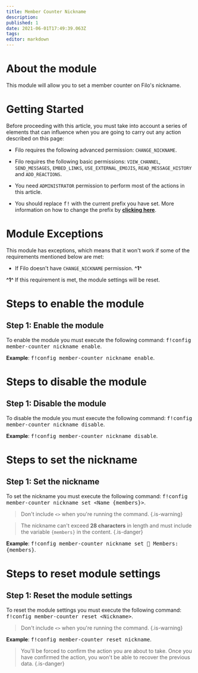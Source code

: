 ```yaml
---
title: Member Counter Nickname
description:
published: 1
date: 2021-06-01T17:49:39.063Z
tags:
editor: markdown
---
```


# About the module

This module will allow you to set a member counter on Filo's nickname.

# Getting Started

Before proceeding with this article, you must take into account a series of elements that can influence when you are going to carry out any action described on this page:

- Filo requires the following advanced permission: ``CHANGE_NICKNAME``.

- Filo requires the following basic permissions: ``VIEW_CHANNEL``, ``SEND_MESSAGES``, ``EMBED_LINKS``, ``USE_EXTERNAL_EMOJIS``, ``READ_MESSAGE_HISTORY`` and ``ADD_REACTIONS``.

- You need ``ADMINISTRATOR`` permission to perform most of the actions in this article.

- You should replace <kbd>f!</kbd> with the current prefix you have set. More information on how to change the prefix by **[clicking here](en/modules/prefix)**.

# Module Exceptions

This module has exceptions, which means that it won't work if some of the requirements mentioned below are met:

- If Filo doesn't have ``CHANGE_NICKNAME`` permission. **^1^**

**^1^** If this requirement is met, the module settings will be reset.

# Steps to enable the module

## **Step 1**: Enable the module

To enable the module you must execute the following command: <kbd>f!config member-counter nickname enable</kbd>.

**Example**: <kbd>f!config member-counter nickname enable</kbd>.

# Steps to disable the module

## **Step 1**: Disable the module

To disable the module you must execute the following command: <kbd>f!config member-counter nickname disable</kbd>.

**Example**: <kbd>f!config member-counter nickname disable</kbd>.

# Steps to set the nickname

## **Step 1**: Set the nickname

To set the nickname you must execute the following command: <kbd>f!config member-counter nickname set \<Name {members}></kbd>.

> Don't include ``<>`` when you're running the command.
{.is-warning}

> The nickname can't exceed **28 characters** in length and must include the variable `{members}` in the content.
{.is-danger}

**Example**: <kbd>f!config member-counter nickname set 👥 Members: {members}</kbd>.

# Steps to reset module settings

## **Step 1**: Reset the module settings

To reset the module settings you must execute the following command: <kbd>f!config member-counter reset \<Nickname></kbd>.

> Don't include ``<>`` when you're running the command.
{.is-warning}

**Example**: <kbd>f!config member-counter reset nickname</kbd>.

> You'll be forced to confirm the action you are about to take. Once you have confirmed the action, you won't be able to recover the previous data.
{.is-danger}
